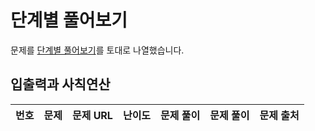 # 단계별 풀어보기

문제를 [단계별 풀어보기](https://www.acmicpc.net/step)를 토대로 나열했습니다.

## 입출력과 사칙연산

| 번호 | 문제 | 문제 URL | 난이도 | 문제 풀이 | 문제 풀이 | 문제 출처 |
| :--: | :--- | :------: | :----: | :-------: | :-------: | :-------- |
